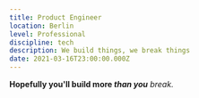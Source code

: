 ```yaml
---
title: Product Engineer
location: Berlin
level: Professional
discipline: tech
description: We build things, we break things
date: 2021-03-16T23:00:00.000Z
---
```


**Hopefully you'll build more _than you_** _break._
